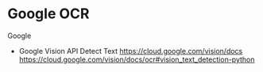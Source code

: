 # Google OCR 


Google 

* Google Vision API Detect Text
https://cloud.google.com/vision/docs
https://cloud.google.com/vision/docs/ocr#vision_text_detection-python


